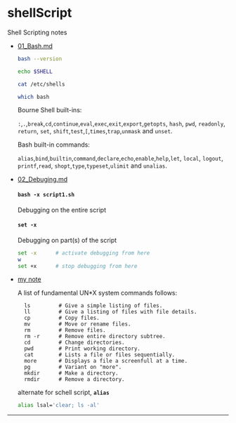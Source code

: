 # shellScript
Shell Scripting notes


*   [01_Bash.md](shellScript/01_Bash.md)
    ```sh
    bash --version
    ```
    ```sh
    echo $SHELL
    ```
    ```sh
    cat /etc/shells
    ```
    ``` sh
    which bash
    ```
     Bourne Shell built-ins:
    
      `:`,`.`,`break`,`cd`,`continue`,`eval`,`exec`,`exit`,`export`,`getopts`, `hash`, `pwd`, `readonly`, `return`, `set`, `shift`,`test`,`[`,`times`,`trap`,`unmask` and `unset`.

     Bash built-in commands:
    
      `alias`,`bind`,`builtin`,`command`,`declare`,`echo`,`enable`,`help`,`let`, `local`, `logout`, `printf`,`read`, `shopt`,`type`,`typeset`,`ulimit` and `unalias`.

*   [02_Debuging.md](shellScript/02_Debuging.md)
    #### `bash -x script1.sh`
    Debugging on the entire script
    #### `set -x`
    Debugging on part(s) of the script
    ```sh
    set -x      # activate debugging from here
    w
    set +x      # stop debugging from here 
    ```


*   [my note](shellScript/note.md)

    A list of fundamental UN*X system commands follows:
    ```
      ls         # Give a simple listing of files.
      ll         # Give a listing of files with file details.
      cp         # Copy files.
      mv         # Move or rename files.
      rm         # Remove files.  
      rm -r      # Remove entire directory subtree.
      cd         # Change directories.
      pwd        # Print working directory.
      cat        # Lists a file or files sequentially.
      more       # Displays a file a screenfull at a time.
      pg         # Variant on "more".
      mkdir      # Make a directory.
      rmdir      # Remove a directory.
    ```
    alternate for schell script, **`alias`**
    ```sh
    alias lsal='clear; ls -al'
    ```

---
